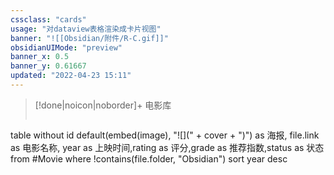 ```yaml
---
cssclass: "cards"
usage: "对dataview表格渲染成卡片视图"
banner: "![[Obsidian/附件/R-C.gif]]"
obsidianUIMode: "preview"
banner_x: 0.5
banner_y: 0.61667
updated: "2022-04-23 15:11"
---
```


> [!done|noicon|noborder]+ 电影库
> ```dataview
table without id default(embed(image), "![](" + cover + ")") as 海报, file.link as 电影名称, year as 上映时间,rating as 评分,grade as 推荐指数,status as 状态 from #Movie
where !contains(file.folder, "Obsidian")
sort year desc
>```